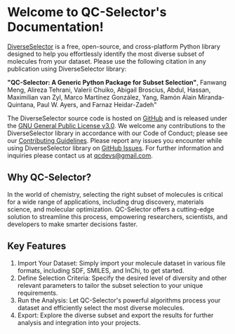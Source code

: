 <!-- #region -->
# Welcome to QC-Selector's Documentation!

[DiverseSelector](https://github.com/theochem/DiverseSelector) is a free, open-source, and cross-platform Python library designed to help you effortlessly identify the most diverse subset of molecules from your dataset. Please use the following citation in any publication using DiverseSelector library:

**"QC-Selector: A Generic Python Package for Subset Selection"**, Fanwang Meng, Alireza Tehrani, Valerii Chuiko, Abigail Broscius, Abdul, Hassan, Maximilian van Zyl, Marco Martínez González, Yang, Ramón Alain Miranda-Quintana, Paul W. Ayers, and Farnaz Heidar-Zadeh"

The DiverseSelector source code is hosted on [GitHub](https://github.com/theochem/DiverseSelector) and is released under the [GNU General Public License v3.0](https://github.com/theochem/DiverseSelector/blob/main/LICENSE). We welcome any contributions to the DiverseSelector library in accordance with our Code of Conduct; please see our [Contributing Guidelines](https://qcdevs.org/guidelines/QCDevsCodeOfConduct/). Please report any issues you encounter while using DiverseSelector library on [GitHub Issues](https://github.com/theochem/DiverseSelector/issues). For further information and inquiries please contact us at qcdevs@gmail.com.


## Why QC-Selector?

In the world of chemistry, selecting the right subset of molecules is critical for a wide range of applications, including drug discovery, materials science, and molecular optimization. QC-Selector offers a cutting-edge solution to streamline this process, empowering researchers, scientists, and developers to make smarter decisions faster.

## Key Features
1. Import Your Dataset: Simply import your molecule dataset in various file formats, including SDF, SMILES, and InChi, to get started.
2. Define Selection Criteria: Specify the desired level of diversity and other relevant parameters to tailor the subset selection to your unique requirements.
3. Run the Analysis: Let QC-Selector's powerful algorithms process your dataset and efficiently select the most diverse molecules.
4. Export: Explore the diverse subset and export the results for further analysis and integration into your projects.
<!-- #endregion -->
